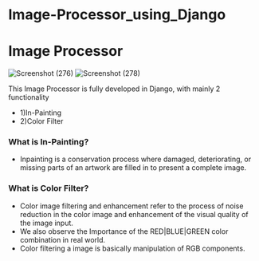 # Image-Processor_using_Django
# Image Processor
![Screenshot (276)](https://user-images.githubusercontent.com/62831469/146632780-ed3a2df1-4048-4f4f-954b-d00ed0adf421.png)
![Screenshot (278)](https://user-images.githubusercontent.com/62831469/146632785-e2e2365e-d7ab-40f2-b95d-8bf6aa8a9175.png)


This Image Processor is fully developed in Django, with mainly 2 functionality 
* 1)In-Painting 
* 2)Color Filter

### What is In-Painting? 
* Inpainting is a conservation process where damaged, deteriorating, or missing parts of an artwork are filled in to present a complete image.
### What is Color Filter?
* Color image filtering and enhancement refer to the process of noise reduction in the color image and enhancement of the visual quality of the image input.
* We also observe the Importance of the RED|BLUE|GREEN color combination in real world.
* Color filtering a image is basically manipulation of RGB components.

